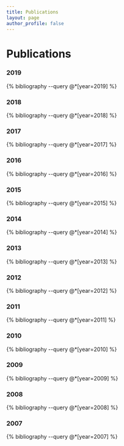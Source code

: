 ```yaml
---
title: Publications
layout: page
author_profile: false
---
```


# Publications

### 2019
{% bibliography --query @*[year=2019] %}

### 2018
{% bibliography --query @*[year=2018] %}

### 2017
{% bibliography --query @*[year=2017] %}

### 2016
{% bibliography --query @*[year=2016] %}

### 2015
{% bibliography --query @*[year=2015] %}

### 2014
{% bibliography --query @*[year=2014] %}

### 2013
{% bibliography --query @*[year=2013] %}

### 2012
{% bibliography --query @*[year=2012] %}

### 2011
{% bibliography --query @*[year=2011] %}

### 2010
{% bibliography --query @*[year=2010] %}

### 2009
{% bibliography --query @*[year=2009] %}

### 2008
{% bibliography --query @*[year=2008] %}

### 2007
{% bibliography --query @*[year=2007] %}
